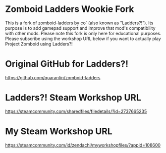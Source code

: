 # Zomboid Ladders Wookie Fork
This is a fork of zomboid-ladders by co` (also known as "Ladders?!"). Its purpose is to add gamepad support and improve that mod's compatibility with other mods. Please note this fork is only here for educational purposes. Please subscribe using the workshop URL below if you want to actually play Project Zomboid using Ladders?!

# Original GitHub for Ladders?!
https://github.com/quarantin/zomboid-ladders

# Ladders?! Steam Workshop URL
https://steamcommunity.com/sharedfiles/filedetails/?id=2737665235

# My Steam Workshop URL
https://steamcommunity.com/id/zendachi/myworkshopfiles/?appid=108600
